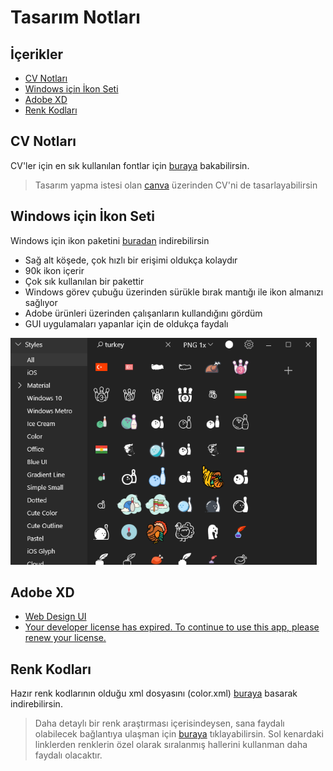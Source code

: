 # Tasarım Notları <!-- omit in toc -->

## İçerikler <!-- omit in toc -->

- [CV Notları](#CV-Notlar%C4%B1)
- [Windows için İkon Seti](#Windows-i%C3%A7in-%C4%B0kon-Seti)
- [Adobe XD](#Adobe-XD)
- [Renk Kodları](#Renk-Kodlar%C4%B1)

## CV Notları

CV'ler için en sık kullanılan fontlar için [buraya][best and worst resume fonts] bakabilirsin.

> Tasarım yapma istesi olan [canva][canva] üzerinden CV'ni de tasarlayabilirsin

## Windows için İkon Seti

Windows için ikon paketini [buradan][windows icon pack] indirebilirsin

- Sağ alt köşede, çok hızlı bir erişimi oldukça kolaydır
- 90k ikon içerir
- Çok sık kullanılan bir pakettir
- Windows görev çubuğu üzerinden sürükle bırak mantığı ile ikon almanızı sağlıyor
- Adobe ürünleri üzerinden çalışanların kullandığını gördüm
- GUI uygulamaları yapanlar için de oldukça faydalı

![icon8](../res/icon8.png)

## Adobe XD

- [Web Design UI](https://www.youtube.com/watch?v=aShSUqSbhss)
- [Your developer license has expired. To continue to use this app, please renew your license.](https://forums.adobe.com/thread/2607910)

## Renk Kodları

Hazır renk kodlarının olduğu xml dosyasını (color.xml) [buraya][colors.rar] basarak indirebilirsin.

> Daha detaylı bir renk araştırması içerisindeysen, sana faydalı olabilecek bağlantıya ulaşman için [buraya][colors] tıklayabilirsin. Sol kenardaki linklerden renklerin özel olarak sıralanmış hallerini kullanman daha faydalı olacaktır.

[best and worst resume fonts]: https://www.canva.com/learn/resume-fonts/
[windows icon pack]: https://icons8.com/app
[colors.rar]: https://gelecegiyazanlar.turkcell.com.tr/sites/default/files/colors.rar
[colors]: https://www.w3schools.com/colors/default.asp
[canva]: https://www.canva.com/
